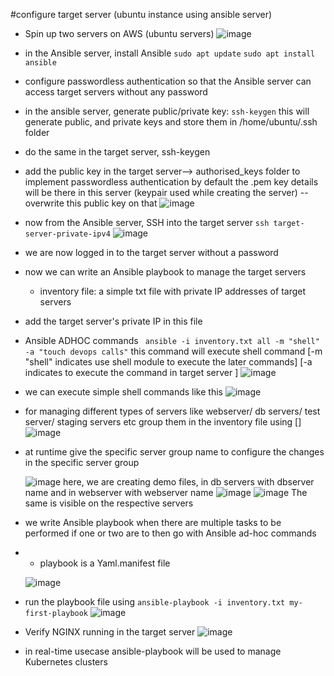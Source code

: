 #configure target server (ubuntu instance using ansible server)

- Spin up two servers on AWS (ubuntu servers)
![image](https://github.com/hemu07/Ansible-demo/assets/90203539/a911f649-43a1-495a-ada1-7343e9a39dc6)

- in the Ansible server, install Ansible
  `sudo apt update`
  `sudo apt install ansible `

- configure passwordless authentication so that the Ansible server can access target servers without any password
- in the ansible server, generate public/private key:
  `ssh-keygen`
  this will generate public, and private keys and store them in /home/ubuntu/.ssh folder

- do the same in the target server, ssh-keygen
- add the public key in the target server--> authorised_keys folder to implement passwordless authentication
  by default the .pem key details will be there in this server (keypair used while creating the server) -- overwrite this public key on that
  ![image](https://github.com/hemu07/Ansible-demo/assets/90203539/f406ceca-a24e-4369-90b3-5bb3bd3c03c2)

- now from the Ansible server, SSH into the target server
  `ssh target-server-private-ipv4`
  ![image](https://github.com/hemu07/Ansible-demo/assets/90203539/01aeb030-59af-467a-9dc5-2cb3a09e1e69)
- we are now logged in to the target server without a password

- now we can write an Ansible playbook to manage the target servers
   
    - inventory file: a simple txt file with private IP addresses of target servers
- add the target server's private IP in this file

- Ansible ADHOC commands
  ` ansible -i inventory.txt all -m "shell" -a "touch devops calls"`
  this command will execute shell command [-m "shell" indicates use shell module to execute the later commands]
                                          [-a indicates to execute the command in target server ]
  ![image](https://github.com/hemu07/Ansible-demo/assets/90203539/23b9eb83-a30b-4d21-bb86-8f30478fe847)

- we can execute simple shell commands like this
  ![image](https://github.com/hemu07/Ansible-demo/assets/90203539/f8e43f2a-6a24-4f4a-96a0-fdc86cf9c9fd)

- for managing different types of servers like webserver/ db servers/ test server/ staging servers etc group them in the inventory file using []
  ![image](https://github.com/hemu07/Ansible-demo/assets/90203539/e895c1dd-db77-42c9-9857-4cd602591dc8)
- at runtime give the specific server group name to configure the changes in the specific server group

  ![image](https://github.com/hemu07/Ansible-demo/assets/90203539/22a6ae06-f73f-49ef-a7c5-bfae4148fdf1)
  here, we are creating demo files, in db servers with dbserver name  and in webserver with webserver name
  ![image](https://github.com/hemu07/Ansible-demo/assets/90203539/c023cc7a-85d8-410b-b13f-7f06b1e3a212)
  ![image](https://github.com/hemu07/Ansible-demo/assets/90203539/e20c2cca-ba61-49d3-9c1c-f5313d384da4)
  The same is visible on the respective servers

- we write Ansible playbook when there are multiple tasks to be performed if one or two are to then go with Ansible ad-hoc commands
- 
  - playbook is a Yaml.manifest file
    
  ![image](https://github.com/hemu07/Ansible-demo/assets/90203539/2c03f022-a377-4fe7-a417-63bb69bfb572)

- run the playbook file using `ansible-playbook -i inventory.txt my-first-playbook`
  ![image](https://github.com/hemu07/Ansible-demo/assets/90203539/4a25590a-f827-47c0-99dc-9dd7c964d79c)

- Verify NGINX running in the target server
  ![image](https://github.com/hemu07/Ansible-demo/assets/90203539/10507491-f6cf-4661-857a-a8a1b7f5e4f9)

- in real-time usecase ansible-playbook will be used to manage Kubernetes clusters
